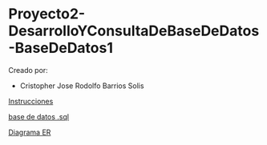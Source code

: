 # Proyecto2-DesarrolloYConsultaDeBaseDeDatos-BaseDeDatos1

Creado por:

- Cristopher Jose Rodolfo Barrios Solis



[Instrucciones](./Proyecto2.pdf)

[base de datos .sql](./proyecto2.sql)

[Diagrama ER](./Proyecto2.png)


